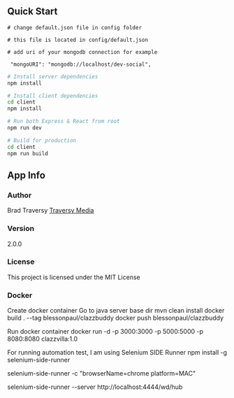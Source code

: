 ## Quick Start

```
# change default.json file in config folder

# this file is located in config/default.json

# add uri of your mongodb connection for example

 "mongoURI": "mongodb://localhost/dev-social",

```

```bash
# Install server dependencies
npm install

# Install client dependencies
cd client
npm install

# Run both Express & React from root
npm run dev

# Build for production
cd client
npm run build
```

## App Info

### Author

Brad Traversy
[Traversy Media](http://www.traversymedia.com)

### Version

2.0.0

### License

This project is licensed under the MIT License

### Docker

Create docker container
Go to java server base dir
mvn clean install
docker build . --tag blessonpaul/clazzbuddy
docker push blessonpaul/clazzbuddy

Run docker container
docker run -d -p 3000:3000 -p 5000:5000 -p 8080:8080 clazzvilla:1.0

For running automation test, I am using Selenium SIDE Runner
npm install -g selenium-side-runner

selenium-side-runner -c "browserName=chrome platform=MAC"

selenium-side-runner --server http://localhost:4444/wd/hub
